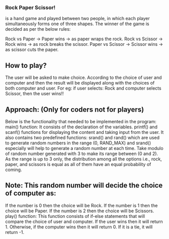### Rock Paper Scissor! 

is a hand game and played between two people, in which each player simultaneously forms one of three shapes. The winner of the game is decided as per the below rules:

Rock vs Paper -> Paper wins ->  as paper wraps the rock.
Rock vs Scissor -> Rock wins ->  as rock breaks the scissor.
Paper vs Scissor -> Scissor wins ->  as scissor cuts the paper.

## How to play?

The user will be asked to make choice.
According to the choice of user and computer and then the result will be displayed along with the choices of both computer and user.
For eg: if user selects: Rock and computer selects Scissor, then the user wins!!

## Approach: (Only for coders not for players)
Below is the functionality that needed to be implemented in the program:
main() function: 
It consists of the declaration of the variables.
printf() and scanf() functions for displaying the content and taking input from the user. It also contains  two predefined functions:
srand() and rand() which are used to generate random numbers in the range (0, RAND_MAX) and srand() especially will help to generate a random number at each time.
Take modulo of random number generated with 3 to make its range between (0 and 2).
As the range is up to 3 only, the distribution among all the options i.e., rock, paper, and scissors is equal as all of them have an equal probability of coming.

## Note: This random number will decide the choice of computer as:

If the number is  0 then the choice will be Rock.
If the number is 1  then the choice will be Paper.
If the number is 2 then the choice will be Scissors.
play() function: This function consists of if-else statements that will compare the choice of user and computer. If the user wins then it will return 1. Otherwise, if the computer wins then it will return 0. If it is a tie, it will return -1.

